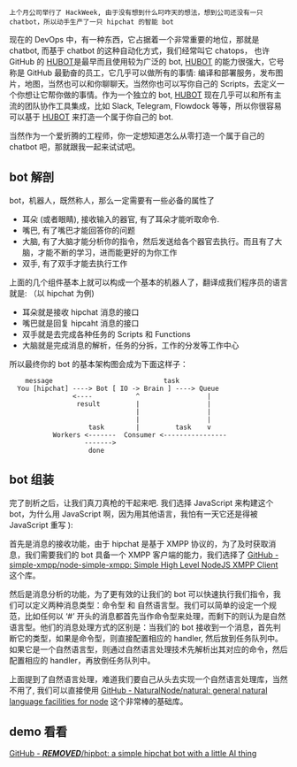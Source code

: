 ```
上个月公司举行了 HackWeek, 由于没有想到什么叼咋天的想法，想到公司还没有一只 chatbot，所以动手生产了一只 hipchat 的智能 bot
```

现在的 DevOps 中，有一种东西，它占据着一个非常重要的地位，那就是 chatbot, 而基于 chatbot 的这种自动化方式，我们经常叫它 chatops， 也许 GitHub 的 [HUBOT](https://hubot.github.com/)是最早而且使用较为广泛的 bot, [HUBOT](https://hubot.github.com/) 的能力很强大，它号称是 GitHub 最勤奋的员工，它几乎可以做所有的事情: 编译和部署服务，发布图片，地图，当然也可以和你聊聊天。当然你也可以写你自己的 Scripts，去定义一个你想让它帮你做的事情。作为一个独立的 bot, [HUBOT](https://hubot.github.com/) 现在几乎可以和所有主流的团队协作工具集成，比如 Slack, Telegram, Flowdock 等等，所以你很容易可以基于 [HUBOT](https://hubot.github.com/) 来打造一个属于你自己的 bot.

当然作为一个爱折腾的工程师，你一定想知道怎么从零打造一个属于自己的 chatbot 吧，那就跟我一起来试试吧。

## bot 解剖

bot，机器人，既然称人，那么一定需要有一些必备的属性了

* 耳朵 (或者眼睛), 接收输入的器官, 有了耳朵才能听取命令.
*  嘴巴, 有了嘴巴才能回答你的问题
*  大脑, 有了大脑才能分析你的指令，然后发送给各个器官去执行。而且有了大脑，才能不断的学习，进而能更好的为你工作
* 双手, 有了双手才能去执行工作

上面的几个组件基本上就可以构成一个基本的机器人了，翻译成我们程序员的语言就是: （以 hipchat 为例)

* 耳朵就是接收  hipchat 消息的接口
* 嘴巴就是回复 hipcaht 消息的接口
* 双手就是去完成各种任务的 Scripts 和 Functions
* 大脑就是完成消息的解析，任务的分拆，工作的分发等工作中心

所以最终你的 bot 的基本架构图会成为下面这样子：

```
    message                            task
  You [hipchat] ----> Bot [ IO -> Brain ] ----> Queue
                <----           ^                 |
                 result         |                 |
                                |                 |
                                |                 |
                    task        |         task    v
           Workers <-------  Consumer <----------------
                   ------->
                    done
```

## bot 组装

完了剖析之后，让我们真刀真枪的干起来吧.  我们选择 JavaScript 来构建这个 bot，为什么用 JavaScript 啊，因为用其他语言，我怕有一天它还是得被 JavaScript 重写 ):

首先是消息的接收功能，由于 hipchat 是基于 XMPP 协议的，为了及时获取消息，我们需要我们的 bot 具备一个 XMPP 客户端的能力，我们选择了 [GitHub - simple-xmpp/node-simple-xmpp: Simple High Level NodeJS XMPP Client](https://github.com/simple-xmpp/node-simple-xmpp) 这个库。

然后是消息分析的功能，为了更有效的让我们的 bot 可以快速执行我们指令，我们可以定义两种消息类型：命令型 和 自然语言型。我们可以简单的设定一个规范，比如任何以 ‘#’ 开头的消息都首先当作命令型来处理，而剩下的则认为是自然语言型。他们的消息处理方式的区别是：当我们的 bot 接收到一个消息，首先判断它的类型，如果是命令型，则直接配置相应的 handler, 然后放到任务队列中。如果它是一个自然语言型，则通过自然语言处理技术先解析出其对应的命令，然后配置相应的 handler，再放倒任务队列中。

上面提到了自然语言处理，难道我们要自己从头去实现一个自然语言处理库，当然不用了, 我们可以直接使用 [GitHub - NaturalNode/natural: general natural language facilities for node](https://github.com/NaturalNode/natural)  这个非常棒的基础库。

## demo 看看
[GitHub - ***REMOVED***/hipbot: a simple hipchat bot with a little AI thing](https://github.com/***REMOVED***/hipbot)
